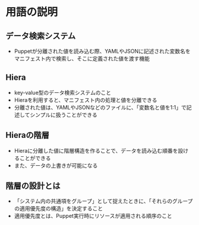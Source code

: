 # 用語の説明

## データ検索システム
* Puppetが分離された値を読み込む際、YAMLやJSONに記述された変数名をマニフェスト内で検索し、そこに定義された値を渡す機能

## Hiera
* key-value型のデータ検索システムのこと
* Hieraを利用すると、マニフェスト内の処理と値を分離できる
* 分離された値は、YAMLやJSONなどのファイルに、「変数名と値を1:1」で記述してシンプルに扱うことができる

## Hieraの階層
* Hieraに分離した値に階層構造を作ることで、データを読み込む順番を設けることができる
* また、データの上書きが可能になる

## 階層の設計とは
* 「システム内の共通項をグループ」として捉えたときに、「それらのグループの適用優先度の構造」を決定すること
* 適用優先度とは、Puppet実行時にリソースが適用される順序のこと

